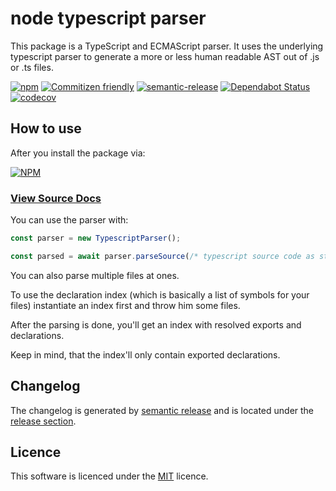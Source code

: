 # node typescript parser

This package is a TypeScript and ECMAScript parser. It uses the underlying typescript parser to generate
a more or less human readable AST out of .js or .ts files.

[![npm](https://img.shields.io/npm/v/browser-typescript-parser.svg?maxAge=3600)](https://www.npmjs.com/package/browser-typescript-parser)
[![Commitizen friendly](https://img.shields.io/badge/commitizen-friendly-brightgreen.svg)](http://commitizen.github.io/cz-cli/)
[![semantic-release](https://img.shields.io/badge/%20%20%F0%9F%93%A6%F0%9F%9A%80-semantic--release-e10079.svg)](https://github.com/semantic-release/semantic-release)
[![Dependabot Status](https://api.dependabot.com/badges/status?host=github&repo=sebgroup/frontend-tools)](https://dependabot.com)
[![codecov](https://codecov.io/gh/yousifalraheem/browser-typescript-parser/branch/master/graph/badge.svg)](https://codecov.io/gh/yousifalraheem/browser-typescript-parser)

## How to use

After you install the package via:

[![NPM](https://nodei.co/npm/typescript-parser.png?downloads=true&stars=true)](https://nodei.co/npm/browser-typescript-parser/)

### [View Source Docs](https://yousifalraheem.github.io/browser-typescript-parser/)

You can use the parser with:

```typescript
const parser = new TypescriptParser();

const parsed = await parser.parseSource(/* typescript source code as string */);
```

You can also parse multiple files at ones.

To use the declaration index (which is basically a list of symbols for your files)
instantiate an index first and throw him some files.

After the parsing is done, you'll get an index with resolved
exports and declarations.

Keep in mind, that the index'll only contain exported declarations.

## Changelog

The changelog is generated by [semantic release](https://github.com/semantic-release/semantic-release) and is located under the
[release section](https://github.com/yousifalraheem/browser-typescript-parser/releases).

## Licence

This software is licenced under the [MIT](LICENSE) licence.
